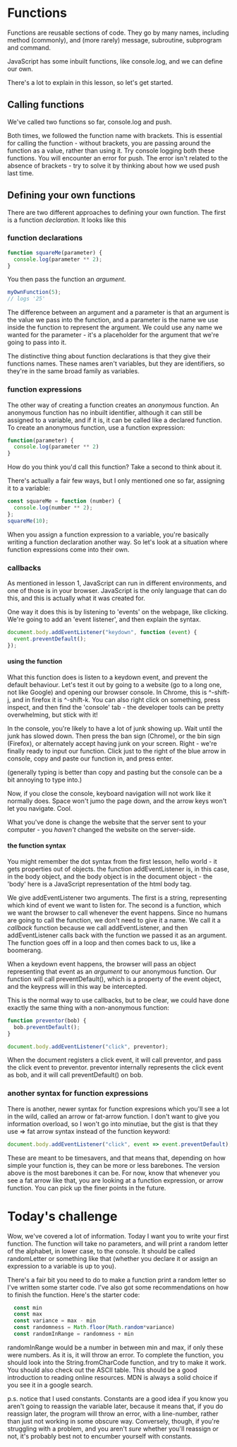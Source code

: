 # Functions

Functions are reusable sections of code. They go by many names, including method (commonly), and (more rarely) message, subroutine, subprogram and command.

JavaScript has some inbuilt functions, like console.log, and we can define our own.

There's a lot to explain in this lesson, so let's get started.

## Calling functions

We've called two functions so far, console.log and push.

Both times, we followed the function name with brackets. This is essential for calling the function - without brackets, you are passing around the function as a value, rather than using it. Try console logging both these functions. You will encounter an error for push. The error isn't related to the absence of brackets - try to solve it by thinking about how we used push last time.

## Defining your own functions

There are two different approaches to defining your own function. The first is a function _declaration_. It looks like this

### function declarations

```javascript
function squareMe(parameter) {
  console.log(parameter ** 2);
}
```

You then pass the function an _argument_.

```javascript
myOwnFunction(5);
// logs '25'
```

The difference between an argument and a parameter is that an argument is the value we pass into the function, and a parameter is the name we use inside the function to represent the argument. We could use any name we wanted for the parameter - it's a placeholder for the argument that we're going to pass into it.

The distinctive thing about function declarations is that they give their functions names. These names aren't variables, but they are identifiers, so they're in the same broad family as variables.

### function expressions

The other way of creating a function creates an _anonymous_ function. An anonymous function has no inbuilt identifier, although it can still be assigned to a variable, and if it is, it can be called like a declared function. To create an anonymous function, use a function expression:

```javascript
function(parameter) {
  console.log(parameter ** 2)
}
```

How do you think you'd call this function? Take a second to think about it.

There's actually a fair few ways, but I only mentioned one so far, assigning it to a variable:

```javascript
const squareMe = function (number) {
  console.log(number ** 2);
};
squareMe(10);
```

When you assign a function expression to a variable, you're basically writing a function declaration another way. So let's look at a situation where function expressions come into their own.

### callbacks

As mentioned in lesson 1, JavaScript can run in different environments, and one of those is in your browser. JavaScript is the only language that can do this, and this is actually what it was created for.

One way it does this is by listening to 'events' on the webpage, like clicking. We're going to add an 'event listener', and then explain the syntax.

```javascript
document.body.addEventListener("keydown", function (event) {
  event.preventDefault();
});
```

#### using the function

What this function does is listen to a keydown event, and prevent the default behaviour. Let's test it out by going to a website (go to a long one, not like Google) and opening our browser console. In Chrome, this is ^-shift-j, and in firefox it is ^-shift-k. You can also right click on something, press inspect, and then find the 'console' tab - the developer tools can be pretty overwhelming, but stick with it!

In the console, you're likely to have a lot of junk showing up. Wait until the junk has slowed down. Then press the ban sign (Chrome), or the bin sign (Firefox), or alternately accept having junk on your screen. Right - we're finally ready to input our function. Click just to the right of the blue arrow in console, copy and paste our function in, and press enter.

(generally typing is better than copy and pasting but the console can be a bit annoying to type into.)

Now, if you close the console, keyboard navigation will not work like it normally does. Space won't jumo the page down, and the arrow keys won't let you navigate. Cool.

What you've done is change the website that the server sent to your computer - you _haven't_ changed the website on the server-side.

#### the function syntax

You might remember the dot syntax from the first lesson, hello world - it gets properties out of objects. the function addEventListener is, in this case, in the body object, and the body object is in the document object - the 'body' here is a JavaScript representation of the html body tag.

We give addEventListener two arguments. The first is a string, representing which kind of event we want to listen for. The second is a function, which we want the browser to call whenever the event happens. Since no humans are going to call the function, we don't need to give it a name. We call it a _callback_ function because we call addEventListener, and then addEventListener calls back with the function we passed it as an argument. The function goes off in a loop and then comes back to us, like a boomerang.

When a keydown event happens, the browser will pass an object representing that event as an _argument_ to our anonymous function. Our function will call preventDefault(), which is a property of the event object, and the keypress will in this way be intercepted.

This is the normal way to use callbacks, but to be clear, we could have done exactly the same thing with a non-anonymous function:

```javascript
function preventor(bob) {
  bob.preventDefault();
}

document.body.addEventListener("click", preventor);
```

When the document registers a click event, it will call preventor, and pass the click event to preventor. preventor internally represents the click event as bob, and it will call preventDefault() on bob.

### another syntax for function expressions

There is another, newer syntax for function expresions which you'll see a lot in the wild, called an arrow or fat-arrow function. I don't want to give you information overload, so I won't go into minutiae, but the gist is that they use => fat arrow syntax instead of the function keyword:

```javascript
document.body.addEventListener("click", event => event.preventDefault);
```

These are meant to be timesavers, and that means that, depending on how simple your function is, they can be more or less barebones. The version above is the most barebones it can be. For now, know that whenever you see a fat arrow like that, you are looking at a function expression, or arrow function. You can pick up the finer points in the future.

# Today's challenge
Wow, we've covered a lot of information. Today I want you to write your first function. The function will take no parameters, and will print a random letter of the alphabet, in lower case, to the console. It should be called randomLetter or something like that (whether you declare it or assign an expression to a variable is up to you). 

There's a fair bit you need to do to make a function print a random letter so I've written some starter code. I've also got some recommendations on how to finish the function. Here's the starter code:

```javascript
  const min
  const max
  const variance = max - min
  const randomness = Math.floor(Math.random*variance)
  const randomInRange = randomness + min
```

randomInRange would be a number in between min and max, if only these were numbers. As it is, it will throw an error. To complete the function, you should look into the String.fromCharCode function, and try to make it work. You should also check out the ASCII table. This should be a good introduction to reading online resources. MDN is always a solid choice if you see it in a google search. 

p.s. notice that I used constants. Constants are a good idea if you know you aren't going to reassign the variable later, because it means that, if you do reassign later, the program will throw an error, with a line-number, rather than just not working in some obscure way. Conversely, though, if you're struggling with a problem, and you aren't _sure_ whether you'll reassign or not, it's probably best not to encumber yourself with constants.
